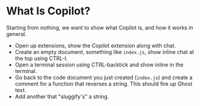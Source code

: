 # What Is Copilot?

Starting from nothing, we want to show what Copilot is, and how it works in general.

  - Open up extensions, show the Copilot extension along with chat.
  - Create an empty document, something like `index.js`, show inline chat at the top using CTRL-I.
  - Open a terminal session using CTRL-backtick and show inline in the terminal.
  - Go back to the code document you just created (`index.js`) and create a comment for a function that reverses a string. This should fire up Ghost text.
  - Add another that "sluggify's" a string.
  